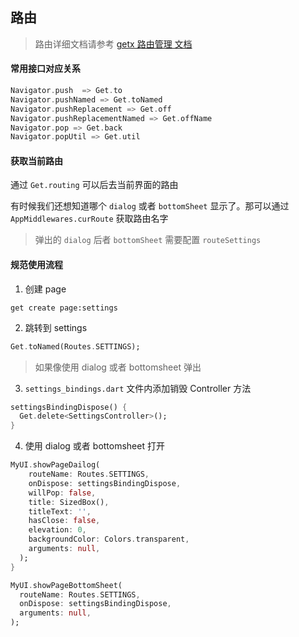 ## 路由

> 路由详细文档请参考 [getx 路由管理 文档](https://github.com/jonataslaw/getx/blob/master/documentation/zh_CN/route_management.md) 

#### 常用接口对应关系

```dart
Navigator.push  => Get.to
Navigator.pushNamed => Get.toNamed
Navigator.pushReplacement => Get.off
Navigator.pushReplacementNamed => Get.offName
Navigator.pop => Get.back
Navigator.popUtil => Get.util
```

#### 获取当前路由

通过 `Get.routing` 可以后去当前界面的路由

有时候我们还想知道哪个 `dialog` 或者 `bottomSheet` 显示了。那可以通过 `AppMiddlewares.curRoute` 获取路由名字

> 弹出的 `dialog` 后者 `bottomSheet` 需要配置 `routeSettings`

#### 规范使用流程

1. 创建 page

```shell
get create page:settings
```

2. 跳转到 settings

```dart
Get.toNamed(Routes.SETTINGS);
```

> 如果像使用  dialog 或者 bottomsheet 弹出

3. `settings_bindings.dart` 文件内添加销毁 Controller 方法

```dart
settingsBindingDispose() {
  Get.delete<SettingsController>();
}
```

4. 使用 dialog 或者 bottomsheet 打开

```dart
MyUI.showPageDailog(
    routeName: Routes.SETTINGS,
    onDispose: settingsBindingDispose,
    willPop: false,
    title: SizedBox(),
    titleText: '',
    hasClose: false,
    elevation: 0,
    backgroundColor: Colors.transparent,
    arguments: null,
  );
}

MyUI.showPageBottomSheet(
  routeName: Routes.SETTINGS,
  onDispose: settingsBindingDispose,
  arguments: null,
);
```